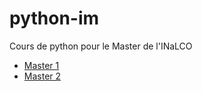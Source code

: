 # python-im
Cours de python pour le Master de l'INaLCO

* [Master 1](https://clement-plancq.github.io/python-im/m1-2018)
* [Master 2](https://loicgrobol.github.io/python-im/m2-2018)
